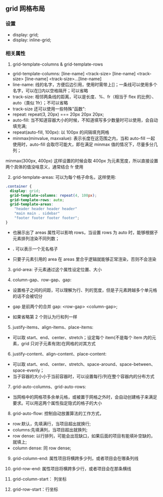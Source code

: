 ## grid 网格布局

### 设置

- display: grid;
- display: inline-grid;

### 相关属性

1. grid-template-columns & grid-template-rows

- grid-template-columns: [line-name] \<track-size\> [line-name] \<track-size\> [line-name] \<track-size\>...[line-name]
- line-name: 线的名字，方便后边引用，使用时需带上[]；一条线可以使用多个名字，可以在[]内以空格隔开；可以省略
- track-size: 相邻两条线的距离，可以是长度、%、fr（相当于 flex 的比例）、auto（类似 1fr）；不可以省略
- track-size 还可以使用一些特殊"函数":
- repeat: repeat(3, 20px) === 20px 20px 20px;
- auto-fill: 当不知道容器大小的时候，不知道填写多少数量时可以使用，会自动填充满;
- repeat(auto-fill, 100px): 以 100px 的间隔填充网格
- minmax(minvalue, maxvalue): 表示长度在这范围之内，当和 auto-fill 一起使用时，auto-fill 会取尽可能大，即在满足 minmax 值的情况下，尽量多分几列；

minmax(300px, 400px) 这样设置的时候会取 400px 为元素宽度，所以直接设置两个具体的值没啥意义，通常结合 fr 使用

2. grid-template-areas: 可以为每个格子命名，这样使用:

```css
.container {
  display: grid;
  grid-template-columns: repeat(4, 100px);
  grid-template-rows: auto;
  grid-template-areas:
    "header header header header"
    "main main . sidebar"
    "footer footer footer footer";
}
```

- 也展示出了 areas 属性可以影响 rows，当设置 rows 为 auto 时，能够根据子元素排列渲染不同列数；

- **.** 可以表示一个无名格子

- 只要子元素引用的 area 在 areas 里合乎逻辑就能够正常渲染，否则不会渲染

3. grid-area:
   子元素通过这个属性设定位置、大小

4. column-gap、row-gap、gap:

- 设置格子之间的间距，可以理解为行、列的宽度，但是子元素跨越多个单元格的话不会被切分

- gap 是前两个的合并 gap: \<row-gap\> \<column-gap\>;

- 如果省略第 2 个则认为行和列一样

5. justify-items、align-items、place-items:

- 可以取 start、end、center、stretch；设定每个 item(不是每个 item 内的元素，grid 只对子元素有效)在网格的对其方式

6. justify-content、align-content、place-content:

- 可以取 start、end、center、stretch、space-around、space-between、space-evenly；
- 当子容器的大小小于当前容器时，可以设置每行/列在整个容器内的分布方式

7. grid-auto-columns、grid-auto-rows:

- 当网格中的网格项多余单元格，或被置于网格之外时，会自动创建格子来满足要求。可以用这两个属性指定隐式的格子的大小

8. grid-auto-flow: 控制自动放置算法的工作方式，

- row:默认，先填满行，当项目超出就换行;
- columns:先填满列，当项目超出就换列;
- row dense: 以行排列，可能会出现缺口，如果后面的项目有能填补空缺的，就填上;
- column dense: 同 row dense;

9. grid-column-end: 属性项目将横跨多少列，或者项目会在哪条列线

10. grid-row-end: 属性项目将横跨多少行，或者项目会在那条横线

11. grid-column-start： 列坐标

12. grid-row-start：行坐标
